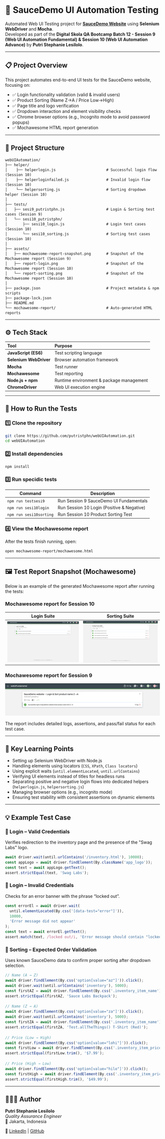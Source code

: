 # 🧪 SauceDemo UI Automation Testing

Automated Web UI Testing project for [**SauceDemo Website**](https://www.saucedemo.com) using **Selenium WebDriver** and **Mocha**.  
Developed as part of the **Digital Skola QA Bootcamp Batch 12 - Session 9 (Web UI Automation Fundamental) & Session 10 (Web UI Automation Advance)** by **Putri Stephanie Lesilolo**.

---

## 📋 Project Overview

This project automates end-to-end UI tests for the SauceDemo website, focusing on:

- ✅ Login functionality validation (valid & invalid users)
- ✅ Product Sorting (Name Z→A / Price Low→High) 
- ✅ Page title and logo verification  
- ✅ Dropdown interaction and element visibility checks  
- ✅ Chrome browser options (e.g., Incognito mode to avoid password popups)
- ✅ Mochawesome HTML report generation

---

## 📁 Project Structure
```
webUIAutomation/
├── helper/
│    ├── helperlogin.js                       # Successful login flow (Session 10)
│    ├── helperloginfailed.js                 # Invalid login flow (Session 10)
│    └── helpersorting.js                     # Sorting dropdown helper (Session 10)
│  
├── tests/
│   ├── sesi9_putristphn.js                   # Login & Sorting test cases (Session 9)
│   └── sesi10_putristphn/
│       ├── sesi10_login.js                   # Login test cases (Session 10)
│       └── sesi10_sorting.js                 # Sorting test cases (Session 10)
│
├── assets/
│   ├── mochawesome-report-snapshot.png       # Snapshot of the Mochawesome report (Session 9)
│   ├── report-login.png                      # Snapshot of the Mochawesome report (Session 10)
│   └── report-sorting.png                    # Snapshot of the Mochawesome report (Session 10)
│
├── package.json                              # Project metadata & npm scripts
├── package-lock.json
├── README.md
└── mochawesome-report/                       # Auto-generated HTML reports
```

---

## ⚙️ Tech Stack

| Tool | Purpose |
|:------|:---------|
| **JavaScript (ES6)** | Test scripting language |
| **Selenium WebDriver** | Browser automation framework |
| **Mocha** | Test runner |
| **Mochawesome** | Test reporting |
| **Node.js + npm** | Runtime environment & package management |
| **ChromeDriver** | Web UI execution engine |

---

## 🚀 How to Run the Tests

### 1️⃣ Clone the repository
```bash
git clone https://github.com/putristphn/webUIAutomation.git
cd webUIAutomation
```
### 2️⃣ Install dependencies
```bash
npm install
```
### 3️⃣ Run specidic tests

| Command                 | Description                                |
| ----------------------- | ------------------------------------------ |
| `npm run testsesi9`     | Run Session 9 SauceDemo UI Fundamentals    |
| `npm run sesi10login`   | Run Session 10 Login (Positive & Negative) |
| `npm run sesi10sorting` | Run Session 10 Product Sorting Test        |

### 4️⃣ View the Mochawesome report
After the tests finish running, open:
```bash
open mochawesome-report/mochawesome.html
```

---

## 🖼️ Test Report Snapshot (Mochawesome)
Below is an example of the generated Mochawesome report after running the tests:

### Mochawesome report for Session 10 

| Login Suite                              | Sorting Suite                                |
| ---------------------------------------- | -------------------------------------------- |
| ![Login Report](mochawesome-report/assets/report_login.png) | ![Sorting Report](mochawesome-report/assets/report_sorting.png) |

### Mochawesome report for Session 9 
![Login Report](mochawesome-report/assets/mochawesome-report-snapshot.png) 

The report includes detailed logs, assertions, and pass/fail status for each test case.

---

## 🧠 Key Learning Points

- Setting up Selenium WebDriver with Node.js
- Handling elements using locators (`CSS`, `XPath`, `Class locators`)
- Using explicit waits (`until.elementLocated`, `until.urlContains`)
- Verifying UI elements instead of titles for headless runs
- Separating positive and negative login flows into dedicated helpers (`helperlogin.js`, `helpersorting.js`)
- Managing browser options (e.g., incognito mode)
- Ensuring test stability with consistent assertions on dynamic elements

---

## 💡 Example Test Case 

### 🧩 Login – Valid Credentials
Verifies redirection to the inventory page and the presence of the "Swag Labs" logo.
```javascript
await driver.wait(until.urlContains('/inventory.html'), 10000);
const appLogo = await driver.findElement(By.className('app_logo'));
const text = await appLogo.getText();
assert.strictEqual(text, 'Swag Labs');
```

### 🧩 Login – Invalid Credentials
Checks for an error banner with the phrase “locked out”.
```javascript
const errorEl = await driver.wait(
  until.elementLocated(By.css('[data-test="error"]')),
  10000,
  'Error message did not appear'
);
const text = await errorEl.getText();
assert.match(text, /locked out/i, 'Error message should contain "locked out"');
```

### 🧩 Sorting – Expected Order Validation
Uses known SauceDemo data to confirm proper sorting after dropdown selection.
```javascript
// Name (A → Z)
await driver.findElement(By.css('option[value="az"]')).click();
await driver.wait(until.urlContains('inventory'), 5000);
const firstAZ = await driver.findElement(By.css('.inventory_item_name')).getText();
assert.strictEqual(firstAZ, 'Sauce Labs Backpack');

// Name (Z → A)
await driver.findElement(By.css('option[value="za"]')).click();
await driver.wait(until.urlContains('inventory'), 5000);
const firstZA = await driver.findElement(By.css('.inventory_item_name')).getText();
assert.strictEqual(firstZA, 'Test.allTheThings() T-Shirt (Red)');

// Price (Low → High)
await driver.findElement(By.css('option[value="lohi"]')).click();
const firstLow = await driver.findElement(By.css('.inventory_item_price')).getText();
assert.strictEqual(firstLow.trim(), '$7.99');

// Price (High → Low)
await driver.findElement(By.css('option[value="hilo"]')).click();
const firstHigh = await driver.findElement(By.css('.inventory_item_price')).getText();
assert.strictEqual(firstHigh.trim(), '$49.99');
```
---

## 👩🏻‍💻 Author

**Putri Stephanie Lesilolo**  
*Quality Assurance Engineer*  
📍 Jakarta, Indonesia  

🔗 [LinkedIn](https://www.linkedin.com/in/putrilesilolo/) | [GitHub](https://github.com/putristphn)



